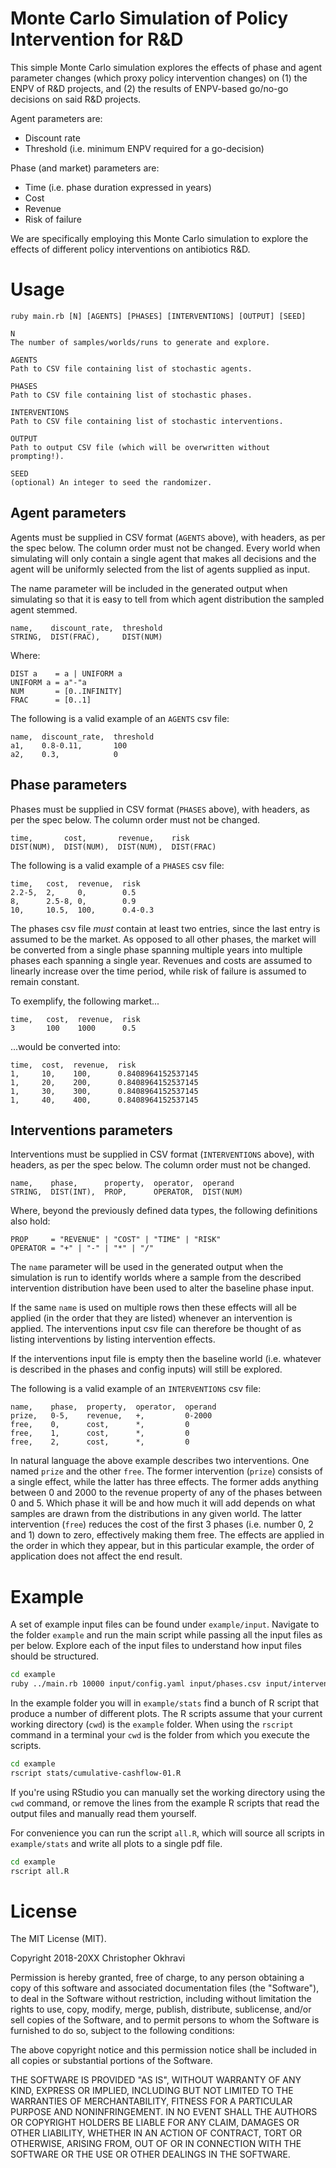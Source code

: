 # Monte Carlo Simulation of Policy Intervention for R&D

This simple Monte Carlo simulation explores the effects of phase and agent parameter changes (which proxy policy intervention changes) on (1) the ENPV of R&D projects, and (2) the results of ENPV-based go/no-go decisions on said R&D projects.

Agent parameters are:

- Discount rate
- Threshold (i.e. minimum ENPV required for a go-decision)

Phase (and market) parameters are:

- Time (i.e. phase duration expressed in years)
- Cost
- Revenue
- Risk of failure

We are specifically employing this Monte Carlo simulation to explore the effects of different policy interventions on antibiotics R&D.


# Usage

```
ruby main.rb [N] [AGENTS] [PHASES] [INTERVENTIONS] [OUTPUT] [SEED]

N
The number of samples/worlds/runs to generate and explore.

AGENTS
Path to CSV file containing list of stochastic agents.

PHASES
Path to CSV file containing list of stochastic phases.

INTERVENTIONS
Path to CSV file containing list of stochastic interventions.

OUTPUT
Path to output CSV file (which will be overwritten without prompting!).

SEED
(optional) An integer to seed the randomizer.
```



## Agent parameters

Agents must be supplied in CSV format (`AGENTS` above), with headers, as per the spec below. The column order must not be changed. Every world when simulating will only contain a single agent that makes all decisions and the agent will be uniformly selected from the list of agents supplied as input.

The name parameter will be included in the generated output when simulating so that it is easy to tell from which agent distribution the sampled agent stemmed.

```csv
name,    discount_rate,  threshold
STRING,  DIST(FRAC),     DIST(NUM)
```

Where:

```
DIST a    = a | UNIFORM a
UNIFORM a = a"-"a
NUM       = [0..INFINITY]
FRAC      = [0..1]
```

The following is a valid example of an `AGENTS` csv file:

```csv
name,  discount_rate,  threshold
a1,    0.8-0.11,       100
a2,    0.3,            0
```


## Phase parameters

Phases must be supplied in CSV format (`PHASES` above), with headers, as per the spec below. The column order must not be changed.

```csv
time,       cost,       revenue,    risk
DIST(NUM),  DIST(NUM),  DIST(NUM),  DIST(FRAC)
```

The following is a valid example of a `PHASES` csv file:

```csv
time,   cost,  revenue,  risk
2.2-5,  2,     0,        0.5
8,      2.5-8, 0,        0.9
10,     10.5,  100,      0.4-0.3
```

The phases csv file *must* contain at least two entries, since the last entry is assumed to be the market. As opposed to all other phases, the market will be converted from a single phase spanning multiple years into multiple phases each spanning a single year. Revenues and costs are assumed to linearly increase over the time period, while risk of failure is assumed to remain constant.

To exemplify, the following market...

```csv
time,   cost,  revenue,  risk
3       100    1000      0.5
```

...would be converted into:

```csv
time,  cost,  revenue,  risk
1,     10,    100,      0.8408964152537145
1,     20,    200,      0.8408964152537145
1,     30,    300,      0.8408964152537145
1,     40,    400,      0.8408964152537145
```


## Interventions parameters

Interventions must be supplied in CSV format (`INTERVENTIONS` above), with headers, as per the spec below. The column order must not be changed.

```csv
name,    phase,      property,  operator,  operand
STRING,  DIST(INT),  PROP,      OPERATOR,  DIST(NUM)
```

Where, beyond the previously defined data types, the following definitions also hold:

```
PROP     = "REVENUE" | "COST" | "TIME" | "RISK"
OPERATOR = "+" | "-" | "*" | "/"
```

The `name` parameter will be used in the generated output when the simulation is run to identify worlds where a sample from the described intervention distribution have been used to alter the baseline phase input.

If the same `name` is used on multiple rows then these effects will all be applied (in the order that they are listed) whenever an intervention is applied. The interventions input csv file can therefore be thought of as listing interventions by listing intervention effects.

If the interventions input file is empty then the baseline world (i.e. whatever is described in the phases and config inputs) will still be explored.

The following is a valid example of an `INTERVENTIONS` csv file:

```csv
name,    phase,  property,  operator,  operand
prize,   0-5,    revenue,   +,         0-2000
free,    0,      cost,      *,         0
free,    1,      cost,      *,         0
free,    2,      cost,      *,         0
```

In natural language the above example describes two interventions. One named `prize` and the other `free`. The former intervention (`prize`) consists of a single effect, while the latter has three effects. The former adds anything between 0 and 2000 to the revenue property of any of the phases between 0 and 5. Which phase it will be and how much it will add depends on what samples are drawn from the distributions in any given world. The latter intervention (`free`) reduces the cost of the first 3 phases (i.e. number 0, 2 and 1) down to zero, effectively making them free. The effects are applied in the order in which they appear, but in this particular example, the order of application does not affect the end result.







# Example

A set of example input files can be found under `example/input`. Navigate to the folder `example` and run the main script while passing all the input files as per below. Explore each of the input files to understand how input files should be structured.

```bash
cd example
ruby ../main.rb 10000 input/config.yaml input/phases.csv input/interventions.csv output/example.csv 1
```

In the example folder you will in `example/stats` find a bunch of R script that produce a number of different plots. The R scripts assume that your current working directory (`cwd`) is the `example` folder. When using the `rscript` command in a terminal your `cwd` is the folder from which you execute the scripts.

```bash
cd example
rscript stats/cumulative-cashflow-01.R
```

If you're using RStudio you can manually set the working directory using the `cwd` command, or remove the lines from the example R scripts that read the output files and manually read them yourself.

For convenience you can run the script `all.R`, which will source all scripts in `example/stats` and write all plots to a single pdf file.

```bash
cd example
rscript all.R
```


# License

The MIT License (MIT).

Copyright 2018-20XX Christopher Okhravi

Permission is hereby granted, free of charge, to any person obtaining a copy of this software and associated documentation files (the "Software"), to deal in the Software without restriction, including without limitation the rights to use, copy, modify, merge, publish, distribute, sublicense, and/or sell copies of the Software, and to permit persons to whom the Software is furnished to do so, subject to the following conditions:

The above copyright notice and this permission notice shall be included in all copies or substantial portions of the Software.

THE SOFTWARE IS PROVIDED "AS IS", WITHOUT WARRANTY OF ANY KIND, EXPRESS OR IMPLIED, INCLUDING BUT NOT LIMITED TO THE WARRANTIES OF MERCHANTABILITY, FITNESS FOR A PARTICULAR PURPOSE AND NONINFRINGEMENT. IN NO EVENT SHALL THE AUTHORS OR COPYRIGHT HOLDERS BE LIABLE FOR ANY CLAIM, DAMAGES OR OTHER LIABILITY, WHETHER IN AN ACTION OF CONTRACT, TORT OR OTHERWISE, ARISING FROM, OUT OF OR IN CONNECTION WITH THE SOFTWARE OR THE USE OR OTHER DEALINGS IN THE SOFTWARE.
